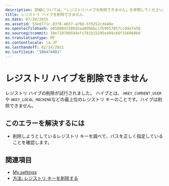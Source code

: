 ```yaml
---
description: 詳細については、「レジストリハイブを削除できません」を参照してください。
title: レジストリ ハイブを削除できません
ms.date: 07/20/2015
ms.assetid: 53ed771c-83f8-4657-a70d-5f9252cd448e
ms.openlocfilehash: e05608d1586d2aa00bbbc1fb9657057cc0defa58
ms.sourcegitcommit: 10e719780594efc781b15295e499c66f316068b8
ms.translationtype: MT
ms.contentlocale: ja-JP
ms.lasthandoff: 02/14/2021
ms.locfileid: "100474981"
---
```

# <a name="cannot-delete-a-registry-hive"></a>レジストリ ハイブを削除できません

レジストリ ハイブの削除が試行されました。 ハイブとは、 `HKEY_CURRENT_USER` や `HKEY_LOCAL_MACHINE`などの最上位のレジストリ キーのことです。ハイブは削除できません。  
  
## <a name="to-correct-this-error"></a>このエラーを解決するには  
  
- 削除しようとしているレジストリ キーを調べて、パスを正しく指定していることを確認します。  
  
## <a name="see-also"></a>関連項目

- [My.settings](xref:Microsoft.VisualBasic.MyServices.RegistryProxy)
- [方法: レジストリ キーを削除する](../developing-apps/programming/computer-resources/how-to-delete-a-registry-key.md)
